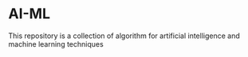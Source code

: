 # AI-ML
This repository is a collection of algorithm for artificial intelligence and machine learning techniques
